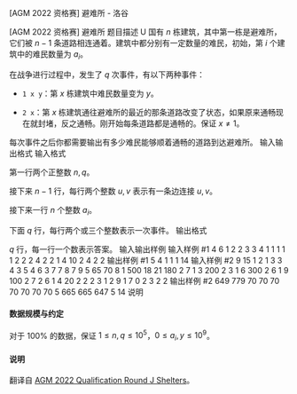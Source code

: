 



[AGM 2022 资格赛] 避难所 - 洛谷














[AGM 2022 资格赛] 避难所
题目描述
U 国有 $n$ 栋建筑，其中第一栋是避难所，它们被 $n-1$ 条道路相连通着。建筑中都分别有一定数量的难民，初始，第 $i$ 个建筑中的难民数量为 $a_i$。

在战争进行过程中，发生了 $q$ 次事件，有以下两种事件：

* `1 x y`：第 $x$ 栋建筑中难民数量变为 $y$。

* `2 x`：第 $x$ 栋建筑通往避难所的最近的那条道路改变了状态，如果原来通畅现在就封堵，反之通畅。刚开始每条道路都是通畅的。保证 $x \neq 1$。

每次事件之后你都需要输出有多少难民能够顺着通畅的道路到达避难所。
输入输出格式
输入格式

第一行两个正整数 $n,q$。

接下来 $n-1$ 行，每行两个整数 $u,v$ 表示有一条边连接 $u,v$。

接下来一行 $n$ 个整数 $a_i$。


下面 $q$ 行，每行两个或三个整数表示一次事件。
输出格式

$q$ 行，每一行一个数表示答案。
输入输出样例
输入样例 #1
4 6
1 2
2 3
3 4
1 1 1 1
1 2 2
2 4
2 2
1 4 10
2 4
2 2
输出样例 #1
5
4
1
1
1
14
输入样例 #2
9 15
1 2
1 3
3 4
3 5
4 6
3 7
7 8
7 9
5 65 70 8 1 500 18 21 180
2 7
1 3 200
2 3
1 6 300
2 6
1 9 100
2 7
2 6
1 4 20
2 2
2 3
1 2 9
1 7 0
2 3
2 2
输出样例 #2
649
779
70
70
70
70
70
70
70
5
665
665
647
5
14
说明
#### 数据规模与约定

对于 $100\%$ 的数据，保证 $1\leq n,q\leq 10^5$，$0\leq a_i,y\leq 10^9$。
#### 说明

翻译自 [AGM 2022 Qualification Round J Shelters](https://judge.agm-contest.com/public/problems/6/text)。






